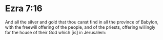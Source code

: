 # Ezra 7:16

And all the silver and gold that thou canst find in all the province of Babylon, with the freewill offering of the people, and of the priests, offering willingly for the house of their God which [is] in Jerusalem: